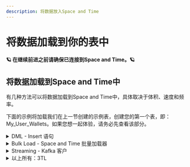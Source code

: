 ```yaml
---
description: 将数据放入Space and Time
---
```


# 将数据加载到你的表中

#### 🪐  在继续前进之前请确保已连接到Space and Time。🪐

## 将数据加载到Space and Time中

有几种方法可以将数据加载到Space and Time中，具体取决于体积、速度和频率。

下面的示例将加载我们在上一节创建的示例表，创建您的第一个表，即：My\_User\_Wallets。如果您想一起体验，请务必先查看该部分。

<details>

<summary>DML - Insert 语句</summary>

如果您的数据很小，那么老式的 INSERT 语句可能是一个简单的解决方案。例如，您的 App 或 dApp 可以发出 API 请求，以根据用户活动简单地添加（或更新或删除）少量数据。

让我们在 My\_User\_Wallets 表中添加一个“Premium”用户：

```sql
insert into My_User_Wallets 
(User_Wallet_Address, User_Subscription)
values ('0x456008396BFdd64159998cE362b8D650FFd6F28b', 'premium')
```

我们来确认一下我们现在有一个Premium用户：



看起来不错！当然，这只是众多可能的 DML 语句之一（delete, update, merge等），但它展示了Space and Time的事务速度……提交时间为 148 毫秒，足以驱动实时应用程序。

</details>

<details>

<summary>Bulk Load - Space and Time 批量加载器</summary>

如果您要加载超过几千行，则需要将它们捆绑到批量加载中以达到最佳性能。这对于初始数据加载特别方便，如果您拥有只需要加载一次的大型数据文件。

要使用批量加载器，您需要 2 个文件：

### 数据文件

要上传的数据文件，采用 JSON 或 CSV 格式（即将推出更多格式）。为了继续我们之前的示例，让我们创建一个名为 Premium\_Users.json 的示例数据文件：

```json
[
["0x45619a075cf19df2506285c376cf5d2ae7d13391","premium"]
["0x4560b99c904aad03027b5178cca81584744ac01f","premium"]
["0x4565aaa0fbdf08bf710f7bc98132ee5d9c01dd0d","premium"]
["0x45692A7bBf52D7913d5a17397A91a8FB253c65A3","premium"]
["0x45656f9ec4341a1c199993e8744a5f2002989705","premium"]
]
```

### 控制文件

需要的第二个文件是控制文件，它为批量加载程序提供加载参数。为我们上面的例子创建一个新的控制文件：

```json
{
  "job_name":      "sample user load",
  "source_file":   "./Premium_Users.json",
  "dest_table":    "My_User_Wallets",
  "chunk_records": 1000,
  "error_count"    10 
}
```

* job\_name - 用于标识加载任务的任意标题
* source\_file - 数据文件的位置
* dest\_table - 要加载的预先存在的表的名称
* chunk\_records - 每个加载块添加的记录数（默认为 1000） - 目前可选性能约为每块 1MB
* error\_count - 加载停止前允许的错误数\
  &#x20;\- 值为 10 将允许 10 个错误，第 11 个错误将停止加载\
  &#x20;\- 值为 0 将在任何错误发生时停止加载\
  &#x20;\- 值为负数 (-1) 将禁用错误跟踪，允许任意数量的错误

加载以记录块的形式完成，允许引擎轻松处理任何大小的文件 - 从 MB 到 PB。每次加载都会生成一个带时间戳的日志文件，其中包含所有活动的记录以及任何包含错误的记录。

您可能会注意到缺少的一些项目：

* 没有认证 - 在受控发布期间，Space and Time 将手动确认（并安排，如果需要）每个客户的所有批量上传。未来的版本将需要额外的安全步骤来防止未经授权的加载。
* 没有列的定义 - 列应在计数、位置和数据类型上与目标表匹配。偏差只会引发错误。未来的版本将允许在控制文件中对列进行可选定义，从而在批量加载程序中提供新的智能选项，比如：\
  &#x20; \- 文件预验证，在发送到数据库之前\
  &#x20; \- 按名称加载，而不是按位置加载\
  &#x20; \- 如果缺少，可以选择创建表

### 文件已创建，接下来呢？

为确保在受控发射期间顺利运行，请联系您的Space and Time联系人 - 他们可以为您提供上传位置并讨论时间安排。

</details>

<details>

<summary>Streaming - Kafka 客户</summary>

Space and Time 数据摄取的核心是 Kafka，它在幕后管理着大部分数据加载。如果您已经有数据生产者，那么将数据发送给Space and Time客户自然适合自动摄取。

集成细节仍在最终确定中，请之后再回来查看！

</details>

<details>

<summary>以上所有：3TL</summary>

3TL 是 Space and Time 的合作伙伴，它运行您现有的 python 脚本以从任何 Web2 或 Web3 源（链上或链下，中心化或去中心化）加载数据，对数据应用任何转换或计算，达成共识输出，并将该输出发送到任何 Web3 目标。

如果您对 3TL 感兴趣，请联系 Space and Time 来获取介绍。

</details>
